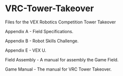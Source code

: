 # VRC-Tower-Takeover
Files for the VEX Robotics Competition Tower Takeover

Appendix A - Field Specifications.

Appendix B - Robot Skills Challenge.

Appendix E - VEX U.

Field Assembly - A manual for assembly the Game Field.

Game Manual - The manual for VRC Tower Takeover.

